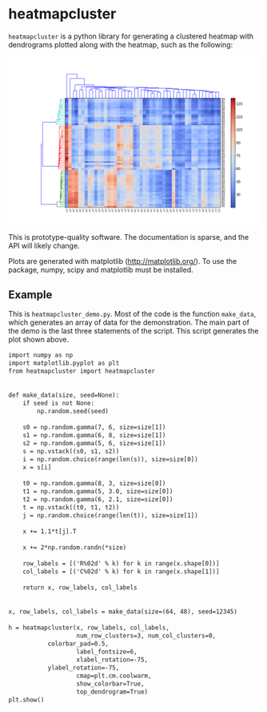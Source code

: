 heatmapcluster
==============

`heatmapcluster` is a python library for generating a clustered heatmap
with dendrograms plotted along with the heatmap, such as the following:

![](https://github.com/WarrenWeckesser/heatmapcluster/blob/master/demo/heatmapcluster_demo.png)

This is prototype-quality software.  The documentation is sparse, and the API
will likely change.

Plots are generated with matplotlib (http://matplotlib.org/).
To use the package, numpy, scipy and matplotlib must be installed.

Example
-------

This is `heatmapcluster_demo.py`.  Most of the code is the function `make_data`,
which generates an array of data for the demonstration.  The main part of the
demo is the last three statements of the script.  This script generates the plot
shown above.

    import numpy as np
    import matplotlib.pyplot as plt
    from heatmapcluster import heatmapcluster


    def make_data(size, seed=None):
        if seed is not None:
            np.random.seed(seed)

        s0 = np.random.gamma(7, 6, size=size[1])
        s1 = np.random.gamma(6, 8, size=size[1])
        s2 = np.random.gamma(5, 6, size=size[1])
        s = np.vstack((s0, s1, s2))
        i = np.random.choice(range(len(s)), size=size[0])
        x = s[i]

        t0 = np.random.gamma(8, 3, size=size[0])
        t1 = np.random.gamma(5, 3.0, size=size[0])
        t2 = np.random.gamma(6, 2.1, size=size[0])
        t = np.vstack((t0, t1, t2))
        j = np.random.choice(range(len(t)), size=size[1])

        x += 1.1*t[j].T

        x += 2*np.random.randn(*size)

        row_labels = [('R%02d' % k) for k in range(x.shape[0])]
        col_labels = [('C%02d' % k) for k in range(x.shape[1])]

        return x, row_labels, col_labels


    x, row_labels, col_labels = make_data(size=(64, 48), seed=12345)

    h = heatmapcluster(x, row_labels, col_labels,
                       num_row_clusters=3, num_col_clusters=0,
		       colorbar_pad=0.5,
                       label_fontsize=6,
                       xlabel_rotation=-75,
		       ylabel_rotation=-75,
                       cmap=plt.cm.coolwarm,
                       show_colorbar=True,
                       top_dendrogram=True)
    plt.show()

